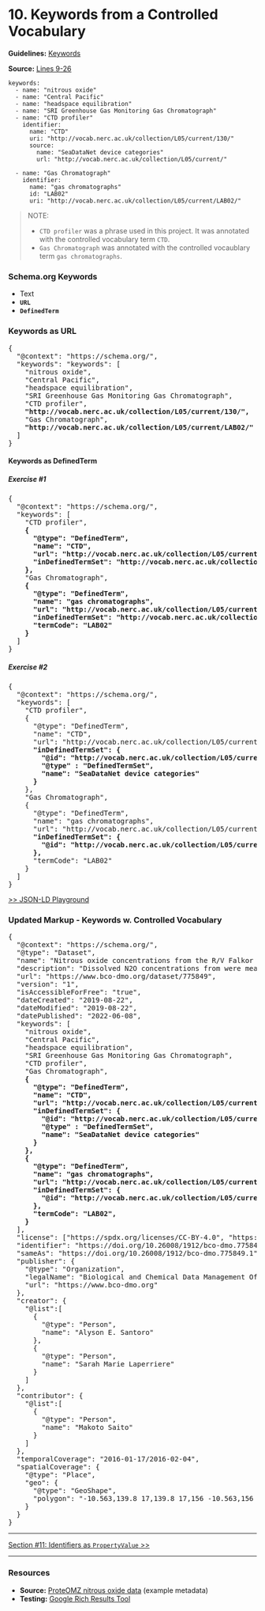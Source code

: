 # 10. Keywords from a Controlled Vocabulary

**Guidelines:** 
[Keywords](/guides/Dataset.md#keywords)

**Source:**
[Lines 9-26](/tutorials/esip-summer-mtg-2022/examples/dataset-01.txt#L9-L26)

```
keywords:
  - name: "nitrous oxide"
  - name: "Central Pacific"
  - name: "headspace equilibration"
  - name: "SRI Greenhouse Gas Monitoring Gas Chromatograph"
  - name: "CTD profiler"
    identifier:
      name: "CTD"
      uri: "http://vocab.nerc.ac.uk/collection/L05/current/130/"
      source:
        name: "SeaDataNet device categories"
        url: "http://vocab.nerc.ac.uk/collection/L05/current/"
    
  - name: "Gas Chromatograph"
    identifier:
      name: "gas chromatographs"
      id: "LAB02"
      uri: "http://vocab.nerc.ac.uk/collection/L05/current/LAB02/"
```
> NOTE: 
> * `CTD profiler` was a phrase used in this project. It was annotated with the controlled vocabulary term `CTD`.
> * `Gas Chromatograph` was annotated with the controlled vocaublary term `gas chromatographs`.

### Schema.org Keywords

- Text
- <strong>`URL`
- `DefinedTerm`</strong>

### Keywords as URL

<pre>
{
  "@context": "https://schema.org/",
  "keywords": "keywords": [
    "nitrous oxide", 
    "Central Pacific", 
    "headspace equilibration", 
    "SRI Greenhouse Gas Monitoring Gas Chromatograph", 
    "CTD profiler",
    <strong>"http://vocab.nerc.ac.uk/collection/L05/current/130/",</strong> 
    "Gas Chromatograph",
    <strong>"http://vocab.nerc.ac.uk/collection/L05/current/LAB02/"</strong>
  ]
}
</pre>

#### Keywords as DefinedTerm

##### Exercise #1

<pre>
{
  "@context": "https://schema.org/",
  "keywords": [
    "CTD profiler",
    <strong>{
      "@type": "DefinedTerm",
      "name": "CTD",
      "url": "http://vocab.nerc.ac.uk/collection/L05/current/130/",
      "inDefinedTermSet": "http://vocab.nerc.ac.uk/collection/L05/current/"
    },</strong>
    "Gas Chromatograph",
    <strong>{
      "@type": "DefinedTerm",
      "name": "gas chromatographs",
      "url": "http://vocab.nerc.ac.uk/collection/L05/current/LAB02/",
      "inDefinedTermSet": "http://vocab.nerc.ac.uk/collection/L05/current/",
      "termCode": "LAB02"
    }</strong>
  ]
}
</pre>

##### Exercise #2

<pre>
{
  "@context": "https://schema.org/",
  "keywords": [
    "CTD profiler",
    {
      "@type": "DefinedTerm",
      "name": "CTD",
      "url": "http://vocab.nerc.ac.uk/collection/L05/current/130/",
      <strong>"inDefinedTermSet": {
        "@id": "http://vocab.nerc.ac.uk/collection/L05/current/",
        "@type" : "DefinedTermSet",
        "name": "SeaDataNet device categories"
      }</strong>
    },
    "Gas Chromatograph",
    {
      "@type": "DefinedTerm",
      "name": "gas chromatographs",
      "url": "http://vocab.nerc.ac.uk/collection/L05/current/LAB02/",
      <strong>"inDefinedTermSet": {
        "@id": "http://vocab.nerc.ac.uk/collection/L05/current/"
      },</strong>
      "termCode": "LAB02"
    }
  ]
}
</pre>

[>> JSON-LD Playground](https://json-ld.org/playground/#startTab=tab-normalized&json-ld=%7B%22%40context%22%3A%22https%3A%2F%2Fschema.org%2F%22%2C%22keywords%22%3A%5B%22CTD%20profiler%22%2C%7B%22%40type%22%3A%22DefinedTerm%22%2C%22name%22%3A%22CTD%22%2C%22url%22%3A%22http%3A%2F%2Fvocab.nerc.ac.uk%2Fcollection%2FL05%2Fcurrent%2F130%2F%22%2C%22inDefinedTermSet%22%3A%7B%22%40id%22%3A%22http%3A%2F%2Fvocab.nerc.ac.uk%2Fcollection%2FL05%2Fcurrent%2F%22%2C%22%40type%22%3A%22DefinedTermSet%22%2C%22name%22%3A%22SeaDataNet%20device%20categories%22%7D%7D%2C%22Gas%20Chromatograph%22%2C%7B%22%40type%22%3A%22DefinedTerm%22%2C%22name%22%3A%22gas%20chromatographs%22%2C%22url%22%3A%22http%3A%2F%2Fvocab.nerc.ac.uk%2Fcollection%2FL05%2Fcurrent%2FLAB02%2F%22%2C%22termCode%22%3A%22LAB02%22%2C%22inDefinedTermSet%22%3A%7B%22%40id%22%3A%22http%3A%2F%2Fvocab.nerc.ac.uk%2Fcollection%2FL05%2Fcurrent%2F%22%7D%7D%5D%7D&frame=%7B%7D&context=%7B%7D)

### Updated Markup - Keywords w. Controlled Vocabulary

<pre>
{
  "@context": "https://schema.org/",
  "@type": "Dataset",
  "name": "Nitrous oxide concentrations from the R/V Falkor expedition FK160115 in the Central Pacific from January to February 2016",
  "description": "Dissolved N2O concentrations from were measured in discrete samples on a research expedition to the Equatorial Pacific. Water samples were collected using a 24 bottle Niskin rosette equipped with a CTD. N₂O concentrations were measured using a headspace equilibration method and analyzed on a SRI Greenhouse Gas Monitoring Gas Chromatograph.",
  "url": "https://www.bco-dmo.org/dataset/775849",
  "version": "1",
  "isAccessibleForFree": "true",
  "dateCreated": "2019-08-22",
  "dateModified": "2019-08-22",
  "datePublished": "2022-06-08",
  "keywords": [
    "nitrous oxide", 
    "Central Pacific", 
    "headspace equilibration", 
    "SRI Greenhouse Gas Monitoring Gas Chromatograph",
    "CTD profiler",
    "Gas Chromatograph",
    <strong>{
      "@type": "DefinedTerm",
      "name": "CTD",
      "url": "http://vocab.nerc.ac.uk/collection/L05/current/130/",
      "inDefinedTermSet": {
        "@id": "http://vocab.nerc.ac.uk/collection/L05/current/",
        "@type" : "DefinedTermSet",
        "name": "SeaDataNet device categories"
      }
    },
    {
      "@type": "DefinedTerm",
      "name": "gas chromatographs",
      "url": "http://vocab.nerc.ac.uk/collection/L05/current/LAB02/",
      "inDefinedTermSet": {
        "@id": "http://vocab.nerc.ac.uk/collection/L05/current/"
      },
      "termCode": "LAB02",
    }</strong>
  ],
  "license": ["https://spdx.org/licenses/CC-BY-4.0", "https://creativecommons.org/licenses/by/4.0/"],
  "identifier": "https://doi.org/10.26008/1912/bco-dmo.775849.1",
  "sameAs": "https://doi.org/10.26008/1912/bco-dmo.775849.1",
  "publisher": {
    "@type": "Organization",
    "legalName": "Biological and Chemical Data Management Office",
    "url": "https://www.bco-dmo.org"
  },
  "creator": {
    "@list":[
      {
        "@type": "Person",
        "name": "Alyson E. Santoro"
      },
      {
        "@type": "Person",
        "name": "Sarah Marie Laperriere"
      }
    ]
  },
  "contributor": {
    "@list":[
      {
        "@type": "Person",
        "name": "Makoto Saito"
      }
    ]
  },
  "temporalCoverage": "2016-01-17/2016-02-04",
  "spatialCoverage": {
    "@type": "Place",
    "geo": {
      "@type": "GeoShape",
      "polygon": "-10.563,139.8 17,139.8 17,156 -10.563,156 -10.563,139.8"
    }
  }
}
</pre>
<hr/>

[Section #11: Identifiers as `PropertyValue` >>](11_identifiers-propertyvalue.md)

<hr/>

### Resources
- **Source:** [ProteOMZ nitrous oxide data](/tutorials/esip-summer-mtg-2022/examples/dataset-01.txt) (example metadata)
- **Testing:** [Google Rich Results Tool](https://search.google.com/test/rich-results)
